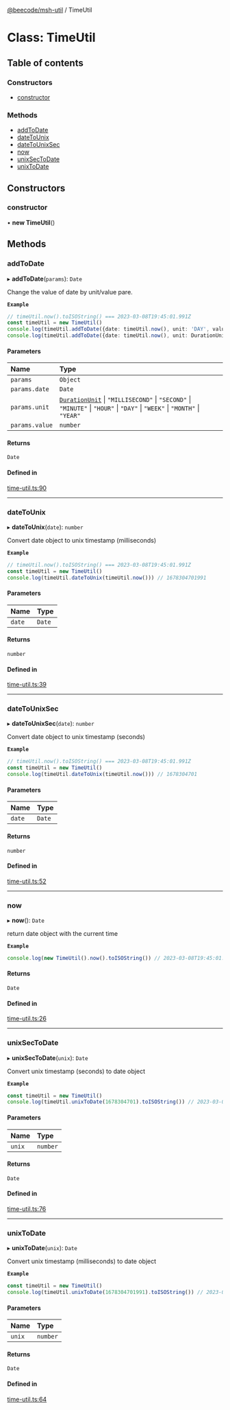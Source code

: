 [@beecode/msh-util](../README.md) / TimeUtil

# Class: TimeUtil

## Table of contents

### Constructors

- [constructor](TimeUtil.md#constructor)

### Methods

- [addToDate](TimeUtil.md#addtodate)
- [dateToUnix](TimeUtil.md#datetounix)
- [dateToUnixSec](TimeUtil.md#datetounixsec)
- [now](TimeUtil.md#now)
- [unixSecToDate](TimeUtil.md#unixsectodate)
- [unixToDate](TimeUtil.md#unixtodate)

## Constructors

### constructor

• **new TimeUtil**()

## Methods

### addToDate

▸ **addToDate**(`params`): `Date`

Change the value of date by unit/value pare.

**`Example`**

```ts
// timeUtil.now().toISOString() === 2023-03-08T19:45:01.991Z
const timeUtil = new TimeUtil()
console.log(timeUtil.addToDate({date: timeUtil.now(), unit: 'DAY', value: 1 }).toISOString()) // 2023-03-09T19:45:01.991Z
console.log(timeUtil.addToDate({date: timeUtil.now(), unit: DurationUnit.MONTH, value: -1 }).toISOString()) //2023-02-08T19:45:01.991Z
```

#### Parameters

| Name | Type |
| :------ | :------ |
| `params` | `Object` |
| `params.date` | `Date` |
| `params.unit` | [`DurationUnit`](../enums/DurationUnit.md) \| ``"MILLISECOND"`` \| ``"SECOND"`` \| ``"MINUTE"`` \| ``"HOUR"`` \| ``"DAY"`` \| ``"WEEK"`` \| ``"MONTH"`` \| ``"YEAR"`` |
| `params.value` | `number` |

#### Returns

`Date`

#### Defined in

[time-util.ts:90](https://github.com/beecode-rs/msh-util/blob/2e4fee4/src/time-util.ts#L90)

___

### dateToUnix

▸ **dateToUnix**(`date`): `number`

Convert date object to unix timestamp (milliseconds)

**`Example`**

```ts
// timeUtil.now().toISOString() === 2023-03-08T19:45:01.991Z
const timeUtil = new TimeUtil()
console.log(timeUtil.dateToUnix(timeUtil.now())) // 1678304701991
```

#### Parameters

| Name | Type |
| :------ | :------ |
| `date` | `Date` |

#### Returns

`number`

#### Defined in

[time-util.ts:39](https://github.com/beecode-rs/msh-util/blob/2e4fee4/src/time-util.ts#L39)

___

### dateToUnixSec

▸ **dateToUnixSec**(`date`): `number`

Convert date object to unix timestamp (seconds)

**`Example`**

```ts
// timeUtil.now().toISOString() === 2023-03-08T19:45:01.991Z
const timeUtil = new TimeUtil()
console.log(timeUtil.dateToUnix(timeUtil.now())) // 1678304701
```

#### Parameters

| Name | Type |
| :------ | :------ |
| `date` | `Date` |

#### Returns

`number`

#### Defined in

[time-util.ts:52](https://github.com/beecode-rs/msh-util/blob/2e4fee4/src/time-util.ts#L52)

___

### now

▸ **now**(): `Date`

return date object with the current time

**`Example`**

```ts
console.log(new TimeUtil().now().toISOString()) // 2023-03-08T19:45:01.991Z
```

#### Returns

`Date`

#### Defined in

[time-util.ts:26](https://github.com/beecode-rs/msh-util/blob/2e4fee4/src/time-util.ts#L26)

___

### unixSecToDate

▸ **unixSecToDate**(`unix`): `Date`

Convert unix timestamp (seconds) to date object

**`Example`**

```ts
const timeUtil = new TimeUtil()
console.log(timeUtil.unixToDate(1678304701).toISOString()) // 2023-03-08T19:45:01.000Z
```

#### Parameters

| Name | Type |
| :------ | :------ |
| `unix` | `number` |

#### Returns

`Date`

#### Defined in

[time-util.ts:76](https://github.com/beecode-rs/msh-util/blob/2e4fee4/src/time-util.ts#L76)

___

### unixToDate

▸ **unixToDate**(`unix`): `Date`

Convert unix timestamp (milliseconds) to date object

**`Example`**

```ts
const timeUtil = new TimeUtil()
console.log(timeUtil.unixToDate(1678304701991).toISOString()) // 2023-03-08T19:45:01.991Z
```

#### Parameters

| Name | Type |
| :------ | :------ |
| `unix` | `number` |

#### Returns

`Date`

#### Defined in

[time-util.ts:64](https://github.com/beecode-rs/msh-util/blob/2e4fee4/src/time-util.ts#L64)
